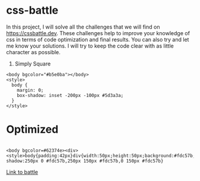 # css-battle

In this project, I will solve all the challenges that we will find on
https://cssbattle.dev. These challenges help to improve your knowledge of css in
terms of code optimization and final results. You can also try and let me know
your solutions. I will try to keep the code clear with as little character as
possible.

1. Simply Square

```
<body bgcolor="#b5e0ba"></body>
<style>
  body {
    margin: 0;
    box-shadow: inset -200px -100px #5d3a3a;
  }
</style>

```

# Optimized

```

<body bgcolor=#62374e><div><style>body{padding:42px}div{width:50px;height:50px;background:#fdc57b;box-shadow:250px 0 #fdc57b,250px 150px #fdc57b,0 150px #fdc57b}

```

[Link to battle](https://cssbattle.dev/play/1/)
